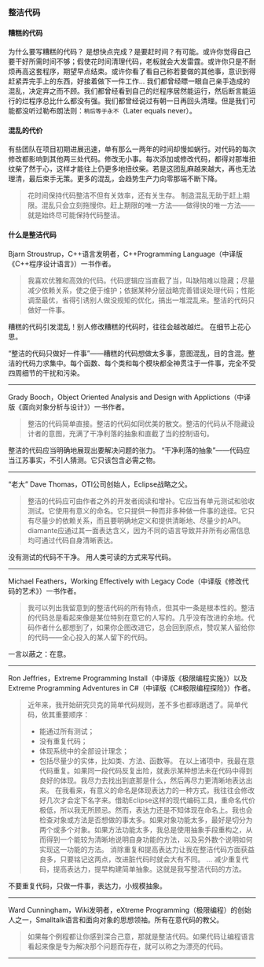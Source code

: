### 整洁代码
#### 糟糕的代码
为什么要写糟糕的代码？
是想快点完成？是要赶时间？有可能。或许你觉得自己要干好所需时间不够；假使花时间清理代码，老板就会大发雷霆。或许你只是不耐烦再高这套程序，期望早点结束。或许你看了看自己称若要做的其他事，意识到得赶紧弄完手上的东西，好接着做下一件工作...
我们都曾经瞟一眼自己亲手造成的混乱，决定弃之而不顾。我们都曾经看到自己的烂程序居然能运行，然后断言能运行的烂程序总比什么都没有强。我们都曾经说过有朝一日再回头清理。但是我们可能都没听过勒布朗法则：`稍后等于永不`（Later equals never）。

#### 混乱的代价
有些团队在项目初期进展迅速，单有那么一两年的时间却慢如蜗行。对代码的每次修改都影响到其他两三处代码。修改无小事。每次添加或修改代码，都得对那堆扭纹柴了然于心，这样才能往上仍更多地扭纹柴。若是这团乱麻越来越大，再也无法理清，最后束手无策。更多的混乱，会趋势生产力向零那端不断下降。

> 花时间保持代码整洁不但有关效率，还有关生存。
> 制造混乱无助于赶上期限。混乱只会立刻拖慢你。赶上期限的唯一方法——做得快的唯一方法——就是始终尽可能保持代码整洁。

#### 什么是整洁代码
Bjarn Stroustrup，C++语言发明者，C++Programming Language（中译版《C++程序设计语言》）一书作者。
> 我喜欢优雅和高效的代码。代码逻辑应当直截了当，叫缺陷难以隐藏；尽量减少依赖关系，使之便于维护；依据某种分层战略完善错误处理代码；性能调至最优，省得引诱别人做没规矩的优化，搞出一堆混乱来。整洁的代码只做好一件事。

糟糕的代码引发混乱！别人修改糟糕的代码时，往往会越改越烂。
在细节上花心思。

“整洁的代码只做好一件事”——糟糕的代码想做太多事，意图混乱，目的含混。整洁的代码力求集中。每个函数、每个类和每个模块都全神贯注于一件事，完全不受四周细节的干扰和污染。

------------------------------------------------------------------------------

Grady Booch，Object Oriented Analysis and Design with Applictions（中译版《面向对象分析与设计》）一书作者。
> 整洁的代码简单直接。整洁的代码如同优美的散文。整洁的代码从不隐藏设计者的意图，充满了干净利落的抽象和直截了当的控制语句。

整洁的代码应当明确地展现出要解决问题的张力。
“干净利落的抽象”——代码应当江苏事实，不引人猜测。它只该包含必需之物。

------------------------------------------------------------------------------

“老大” Dave Thomas，OTI公司创始人，Eclipse战略之父。
> 整洁的代码应可由作者之外的开发者阅读和增补。它应当有单元测试和验收测试。它使用有意义的命名。它只提供一种而非多种做一件事的途径。它只有尽量少的依赖关系，而且要明确地定义和提供清晰地、尽量少的API。diamante应通过其一面表达含义，因为不同的语言导致并非所有必需信息均可通过代码自身清晰表达。

没有测试的代码不干净。
用人类可读的方式来写代码。

------------------------------------------------------------------------------

Michael Feathers，Working Effectively with Legacy Code（中译版《修改代码的艺术》）一书作者。
> 我可以列出我留意到的整洁代码的所有特点，但其中一条是根本性的。整洁的代码总是看起来像是某位特别在意它的人写的。几乎没有改进的余地。代码作者什么都想到了，如果你企图改进它，总会回到原点，赞叹某人留给你的代码——全心投入的某人留下的代码。

一言以蔽之：在意。

------------------------------------------------------------------------------

Ron Jeffries，Extreme Programming Install（中译版《极限编程实施》）以及Extreme Programming Adventures in C#（中译版《C#极限编程探险》）作者。
> 近年来，我开始研究贝克的简单代码规则，差不多也都琢磨透了。简单代码，依其重要顺序：
> - 能通过所有测试；
> - 没有重复代码；
> - 体现系统中的全部设计理念；
> - 包括尽量少的实体，比如类、方法、函数等。
> 在以上诸项中，我最在意代码重复。如果同一段代码反复出险，就表示某种想法未在代码中得到良好的体现。我尽力去找出到底那是什么，然后再尽力更清晰地表达出来。
> 在我看来，有意义的命名是体现表达力的一种方式，我往往会修改好几次才会定下名字来。借助Eclipse这样的现代编码工具，重命名代价极低，所以我无所顾忌。然而，表达力还是不知体现在命名上。我也会检查对象或方法是否想做的事太多。如果对象功能太多，最好是切分为两个或多个对象。如果方法功能太多，我总是使用抽象手段重构之，从而得到一个能较为清晰地说明自身功能的方法，以及另外数个说明如何实现这一功能的方法。
> 消除重复和提高表达力让我在整洁代码方面获益良多，只要铭记这两点，改进脏代码时就会大有不同。
> ...
> 减少重复代码，提高表达力，提早构建简单抽象。这就是我写整洁代码的方法。

不要重复代码，只做一件事，表达力，小规模抽象。

------------------------------------------------------------------------------

Ward Cunningham，Wiki发明者，eXtreme Programming（极限编程）的创始人之一，Smalltalk语言和面向对象的思想领袖。所有在意代码的教父。
> 如果每个例程都让你感到深合己意，那就是整洁代码。如果代码让编程语言看起来像是专为解决那个问题而存在，就可以称之为漂亮的代码。

------------------------------------------------------------------------------
